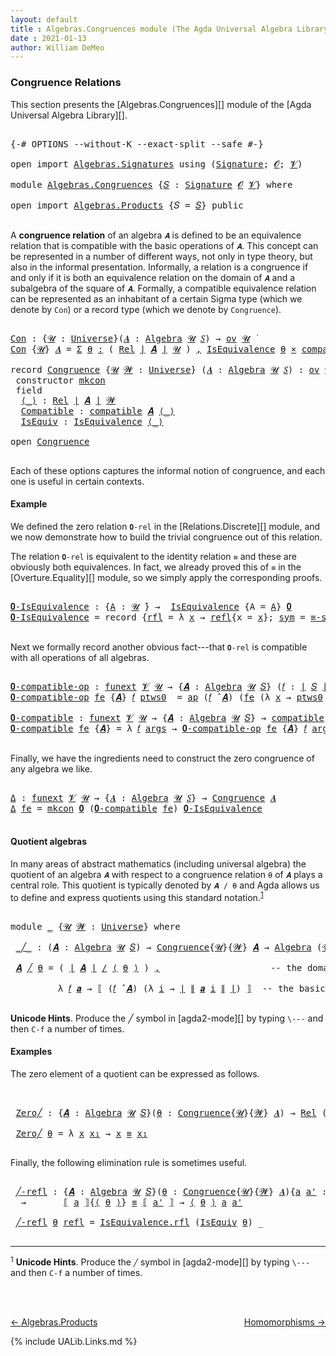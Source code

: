 ```yaml
---
layout: default
title : Algebras.Congruences module (The Agda Universal Algebra Library)
date : 2021-01-13
author: William DeMeo
---
```


### <a id="congruence-relations">Congruence Relations</a>

This section presents the [Algebras.Congruences][] module of the [Agda Universal Algebra Library][].

<pre class="Agda">

<a id="314" class="Symbol">{-#</a> <a id="318" class="Keyword">OPTIONS</a> <a id="326" class="Pragma">--without-K</a> <a id="338" class="Pragma">--exact-split</a> <a id="352" class="Pragma">--safe</a> <a id="359" class="Symbol">#-}</a>

<a id="364" class="Keyword">open</a> <a id="369" class="Keyword">import</a> <a id="376" href="Algebras.Signatures.html" class="Module">Algebras.Signatures</a> <a id="396" class="Keyword">using</a> <a id="402" class="Symbol">(</a><a id="403" href="Algebras.Signatures.html#1239" class="Function">Signature</a><a id="412" class="Symbol">;</a> <a id="414" href="Overture.Preliminaries.html#6863" class="Generalizable">𝓞</a><a id="415" class="Symbol">;</a> <a id="417" href="Universes.html#262" class="Generalizable">𝓥</a><a id="418" class="Symbol">)</a>

<a id="421" class="Keyword">module</a> <a id="428" href="Algebras.Congruences.html" class="Module">Algebras.Congruences</a> <a id="449" class="Symbol">{</a><a id="450" href="Algebras.Congruences.html#450" class="Bound">𝑆</a> <a id="452" class="Symbol">:</a> <a id="454" href="Algebras.Signatures.html#1239" class="Function">Signature</a> <a id="464" href="Overture.Preliminaries.html#6863" class="Generalizable">𝓞</a> <a id="466" href="Universes.html#262" class="Generalizable">𝓥</a><a id="467" class="Symbol">}</a> <a id="469" class="Keyword">where</a>

<a id="476" class="Keyword">open</a> <a id="481" class="Keyword">import</a> <a id="488" href="Algebras.Products.html" class="Module">Algebras.Products</a> <a id="506" class="Symbol">{</a><a id="507" class="Argument">𝑆</a> <a id="509" class="Symbol">=</a> <a id="511" href="Algebras.Congruences.html#450" class="Bound">𝑆</a><a id="512" class="Symbol">}</a> <a id="514" class="Keyword">public</a>

</pre>

A **congruence relation** of an algebra `𝑨` is defined to be an equivalence relation that is compatible with the basic operations of `𝑨`.  This concept can be represented in a number of different ways, not only in type theory, but also in the informal presentation.  Informally, a relation is a congruence if and only if it is both an equivalence relation on the domain of `𝑨` and a subalgebra of the square of `𝑨`.  Formally, a compatible equivalence relation can be represented as an inhabitant of a certain Sigma type (which we denote by `Con`) or a record type (which we denote by `Congruence`).

<pre class="Agda">

<a id="Con"></a><a id="1149" href="Algebras.Congruences.html#1149" class="Function">Con</a> <a id="1153" class="Symbol">:</a> <a id="1155" class="Symbol">{</a><a id="1156" href="Algebras.Congruences.html#1156" class="Bound">𝓤</a> <a id="1158" class="Symbol">:</a> <a id="1160" href="Agda.Primitive.html#423" class="Function">Universe</a><a id="1168" class="Symbol">}(</a><a id="1170" href="Algebras.Congruences.html#1170" class="Bound">𝑨</a> <a id="1172" class="Symbol">:</a> <a id="1174" href="Algebras.Algebras.html#674" class="Function">Algebra</a> <a id="1182" href="Algebras.Congruences.html#1156" class="Bound">𝓤</a> <a id="1184" href="Algebras.Congruences.html#450" class="Bound">𝑆</a><a id="1185" class="Symbol">)</a> <a id="1187" class="Symbol">→</a> <a id="1189" href="Algebras.Products.html#2276" class="Function">ov</a> <a id="1192" href="Algebras.Congruences.html#1156" class="Bound">𝓤</a> <a id="1194" href="Universes.html#403" class="Function Operator">̇</a>
<a id="1196" href="Algebras.Congruences.html#1149" class="Function">Con</a> <a id="1200" class="Symbol">{</a><a id="1201" href="Algebras.Congruences.html#1201" class="Bound">𝓤</a><a id="1202" class="Symbol">}</a> <a id="1204" href="Algebras.Congruences.html#1204" class="Bound">𝑨</a> <a id="1206" class="Symbol">=</a> <a id="1208" href="MGS-MLTT.html#3074" class="Function">Σ</a> <a id="1210" href="Algebras.Congruences.html#1210" class="Bound">θ</a> <a id="1212" href="MGS-MLTT.html#3074" class="Function">꞉</a> <a id="1214" class="Symbol">(</a> <a id="1216" href="Relations.Discrete.html#7168" class="Function">Rel</a> <a id="1220" href="Overture.Preliminaries.html#12413" class="Function Operator">∣</a> <a id="1222" href="Algebras.Congruences.html#1204" class="Bound">𝑨</a> <a id="1224" href="Overture.Preliminaries.html#12413" class="Function Operator">∣</a> <a id="1226" href="Algebras.Congruences.html#1201" class="Bound">𝓤</a> <a id="1228" class="Symbol">)</a> <a id="1230" href="MGS-MLTT.html#3074" class="Function">,</a> <a id="1232" href="Relations.Quotients.html#2497" class="Record">IsEquivalence</a> <a id="1246" href="Algebras.Congruences.html#1210" class="Bound">θ</a> <a id="1248" href="MGS-MLTT.html#3515" class="Function Operator">×</a> <a id="1250" href="Algebras.Algebras.html#5770" class="Function">compatible</a> <a id="1261" href="Algebras.Congruences.html#1204" class="Bound">𝑨</a> <a id="1263" href="Algebras.Congruences.html#1210" class="Bound">θ</a>

<a id="1266" class="Keyword">record</a> <a id="Congruence"></a><a id="1273" href="Algebras.Congruences.html#1273" class="Record">Congruence</a> <a id="1284" class="Symbol">{</a><a id="1285" href="Algebras.Congruences.html#1285" class="Bound">𝓤</a> <a id="1287" href="Algebras.Congruences.html#1287" class="Bound">𝓦</a> <a id="1289" class="Symbol">:</a> <a id="1291" href="Agda.Primitive.html#423" class="Function">Universe</a><a id="1299" class="Symbol">}</a> <a id="1301" class="Symbol">(</a><a id="1302" href="Algebras.Congruences.html#1302" class="Bound">𝑨</a> <a id="1304" class="Symbol">:</a> <a id="1306" href="Algebras.Algebras.html#674" class="Function">Algebra</a> <a id="1314" href="Algebras.Congruences.html#1285" class="Bound">𝓤</a> <a id="1316" href="Algebras.Congruences.html#450" class="Bound">𝑆</a><a id="1317" class="Symbol">)</a> <a id="1319" class="Symbol">:</a> <a id="1321" href="Algebras.Products.html#2276" class="Function">ov</a> <a id="1324" href="Algebras.Congruences.html#1287" class="Bound">𝓦</a> <a id="1326" href="Agda.Primitive.html#636" class="Function Operator">⊔</a> <a id="1328" href="Algebras.Congruences.html#1285" class="Bound">𝓤</a> <a id="1330" href="Universes.html#403" class="Function Operator">̇</a>  <a id="1333" class="Keyword">where</a>
 <a id="1340" class="Keyword">constructor</a> <a id="mkcon"></a><a id="1352" href="Algebras.Congruences.html#1352" class="InductiveConstructor">mkcon</a>
 <a id="1359" class="Keyword">field</a>
  <a id="Congruence.⟨_⟩"></a><a id="1367" href="Algebras.Congruences.html#1367" class="Field Operator">⟨_⟩</a> <a id="1371" class="Symbol">:</a> <a id="1373" href="Relations.Discrete.html#7168" class="Function">Rel</a> <a id="1377" href="Overture.Preliminaries.html#12413" class="Function Operator">∣</a> <a id="1379" href="Algebras.Congruences.html#1302" class="Bound">𝑨</a> <a id="1381" href="Overture.Preliminaries.html#12413" class="Function Operator">∣</a> <a id="1383" href="Algebras.Congruences.html#1287" class="Bound">𝓦</a>
  <a id="Congruence.Compatible"></a><a id="1387" href="Algebras.Congruences.html#1387" class="Field">Compatible</a> <a id="1398" class="Symbol">:</a> <a id="1400" href="Algebras.Algebras.html#5770" class="Function">compatible</a> <a id="1411" href="Algebras.Congruences.html#1302" class="Bound">𝑨</a> <a id="1413" href="Algebras.Congruences.html#1367" class="Field Operator">⟨_⟩</a>
  <a id="Congruence.IsEquiv"></a><a id="1419" href="Algebras.Congruences.html#1419" class="Field">IsEquiv</a> <a id="1427" class="Symbol">:</a> <a id="1429" href="Relations.Quotients.html#2497" class="Record">IsEquivalence</a> <a id="1443" href="Algebras.Congruences.html#1367" class="Field Operator">⟨_⟩</a>

<a id="1448" class="Keyword">open</a> <a id="1453" href="Algebras.Congruences.html#1273" class="Module">Congruence</a>

</pre>

Each of these options captures the informal notion of congruence, and each one is useful in certain contexts.



#### <a id="example">Example</a>

We defined the zero relation `𝟎-rel` in the [Relations.Discrete][] module, and we now demonstrate how to build the trivial congruence out of this relation.

The relation `𝟎-rel` is equivalent to the identity relation `≡` and these are obviously both equivalences. In fact, we already proved this of `≡` in the [Overture.Equality][] module, so we simply apply the corresponding proofs.

<pre class="Agda">

<a id="𝟎-IsEquivalence"></a><a id="2024" href="Algebras.Congruences.html#2024" class="Function">𝟎-IsEquivalence</a> <a id="2040" class="Symbol">:</a> <a id="2042" class="Symbol">{</a><a id="2043" href="Algebras.Congruences.html#2043" class="Bound">A</a> <a id="2045" class="Symbol">:</a> <a id="2047" href="Universes.html#260" class="Generalizable">𝓤</a> <a id="2049" href="Universes.html#403" class="Function Operator">̇</a><a id="2050" class="Symbol">}</a> <a id="2052" class="Symbol">→</a>  <a id="2055" href="Relations.Quotients.html#2497" class="Record">IsEquivalence</a> <a id="2069" class="Symbol">{</a><a id="2070" class="Argument">A</a> <a id="2072" class="Symbol">=</a> <a id="2074" href="Algebras.Congruences.html#2043" class="Bound">A</a><a id="2075" class="Symbol">}</a> <a id="2077" href="Relations.Discrete.html#8259" class="Function">𝟎</a>
<a id="2079" href="Algebras.Congruences.html#2024" class="Function">𝟎-IsEquivalence</a> <a id="2095" class="Symbol">=</a> <a id="2097" class="Keyword">record</a> <a id="2104" class="Symbol">{</a><a id="2105" href="Relations.Quotients.html#2554" class="Field">rfl</a> <a id="2109" class="Symbol">=</a> <a id="2111" class="Symbol">λ</a> <a id="2113" href="Algebras.Congruences.html#2113" class="Bound">x</a> <a id="2115" class="Symbol">→</a> <a id="2117" href="Identity-Type.html#162" class="InductiveConstructor">refl</a><a id="2121" class="Symbol">{</a><a id="2122" class="Argument">x</a> <a id="2124" class="Symbol">=</a> <a id="2126" href="Algebras.Congruences.html#2113" class="Bound">x</a><a id="2127" class="Symbol">};</a> <a id="2130" href="Relations.Quotients.html#2579" class="Field">sym</a> <a id="2134" class="Symbol">=</a> <a id="2136" href="Overture.Equality.html#3084" class="Function">≡-symmetric</a><a id="2147" class="Symbol">;</a> <a id="2149" href="Relations.Quotients.html#2604" class="Field">trans</a> <a id="2155" class="Symbol">=</a> <a id="2157" href="Overture.Equality.html#3210" class="Function">≡-transitive</a><a id="2169" class="Symbol">}</a>

</pre>

Next we formally record another obvious fact---that `𝟎-rel` is compatible with all operations of all algebras.

<pre class="Agda">

<a id="𝟎-compatible-op"></a><a id="2310" href="Algebras.Congruences.html#2310" class="Function">𝟎-compatible-op</a> <a id="2326" class="Symbol">:</a> <a id="2328" href="MGS-FunExt-from-Univalence.html#393" class="Function">funext</a> <a id="2335" href="Algebras.Congruences.html#466" class="Bound">𝓥</a> <a id="2337" href="Universes.html#260" class="Generalizable">𝓤</a> <a id="2339" class="Symbol">→</a> <a id="2341" class="Symbol">{</a><a id="2342" href="Algebras.Congruences.html#2342" class="Bound">𝑨</a> <a id="2344" class="Symbol">:</a> <a id="2346" href="Algebras.Algebras.html#674" class="Function">Algebra</a> <a id="2354" href="Universes.html#260" class="Generalizable">𝓤</a> <a id="2356" href="Algebras.Congruences.html#450" class="Bound">𝑆</a><a id="2357" class="Symbol">}</a> <a id="2359" class="Symbol">(</a><a id="2360" href="Algebras.Congruences.html#2360" class="Bound">𝑓</a> <a id="2362" class="Symbol">:</a> <a id="2364" href="Overture.Preliminaries.html#12413" class="Function Operator">∣</a> <a id="2366" href="Algebras.Congruences.html#450" class="Bound">𝑆</a> <a id="2368" href="Overture.Preliminaries.html#12413" class="Function Operator">∣</a><a id="2369" class="Symbol">)</a> <a id="2371" class="Symbol">→</a> <a id="2373" href="Relations.Discrete.html#10239" class="Function">compatible-fun</a> <a id="2388" class="Symbol">(</a><a id="2389" href="Algebras.Congruences.html#2360" class="Bound">𝑓</a> <a id="2391" href="Algebras.Algebras.html#2989" class="Function Operator">̂</a> <a id="2393" href="Algebras.Congruences.html#2342" class="Bound">𝑨</a><a id="2394" class="Symbol">)</a> <a id="2396" href="Relations.Discrete.html#8259" class="Function">𝟎</a>
<a id="2398" href="Algebras.Congruences.html#2310" class="Function">𝟎-compatible-op</a> <a id="2414" href="Algebras.Congruences.html#2414" class="Bound">fe</a> <a id="2417" class="Symbol">{</a><a id="2418" href="Algebras.Congruences.html#2418" class="Bound">𝑨</a><a id="2419" class="Symbol">}</a> <a id="2421" href="Algebras.Congruences.html#2421" class="Bound">𝑓</a> <a id="2423" href="Algebras.Congruences.html#2423" class="Bound">ptws0</a>  <a id="2430" class="Symbol">=</a> <a id="2432" href="MGS-MLTT.html#6613" class="Function">ap</a> <a id="2435" class="Symbol">(</a><a id="2436" href="Algebras.Congruences.html#2421" class="Bound">𝑓</a> <a id="2438" href="Algebras.Algebras.html#2989" class="Function Operator">̂</a> <a id="2440" href="Algebras.Congruences.html#2418" class="Bound">𝑨</a><a id="2441" class="Symbol">)</a> <a id="2443" class="Symbol">(</a><a id="2444" href="Algebras.Congruences.html#2414" class="Bound">fe</a> <a id="2447" class="Symbol">(λ</a> <a id="2450" href="Algebras.Congruences.html#2450" class="Bound">x</a> <a id="2452" class="Symbol">→</a> <a id="2454" href="Algebras.Congruences.html#2423" class="Bound">ptws0</a> <a id="2460" href="Algebras.Congruences.html#2450" class="Bound">x</a><a id="2461" class="Symbol">))</a>

<a id="𝟎-compatible"></a><a id="2465" href="Algebras.Congruences.html#2465" class="Function">𝟎-compatible</a> <a id="2478" class="Symbol">:</a> <a id="2480" href="MGS-FunExt-from-Univalence.html#393" class="Function">funext</a> <a id="2487" href="Algebras.Congruences.html#466" class="Bound">𝓥</a> <a id="2489" href="Universes.html#260" class="Generalizable">𝓤</a> <a id="2491" class="Symbol">→</a> <a id="2493" class="Symbol">{</a><a id="2494" href="Algebras.Congruences.html#2494" class="Bound">𝑨</a> <a id="2496" class="Symbol">:</a> <a id="2498" href="Algebras.Algebras.html#674" class="Function">Algebra</a> <a id="2506" href="Universes.html#260" class="Generalizable">𝓤</a> <a id="2508" href="Algebras.Congruences.html#450" class="Bound">𝑆</a><a id="2509" class="Symbol">}</a> <a id="2511" class="Symbol">→</a> <a id="2513" href="Algebras.Algebras.html#5770" class="Function">compatible</a> <a id="2524" href="Algebras.Congruences.html#2494" class="Bound">𝑨</a> <a id="2526" href="Relations.Discrete.html#8259" class="Function">𝟎</a>
<a id="2528" href="Algebras.Congruences.html#2465" class="Function">𝟎-compatible</a> <a id="2541" href="Algebras.Congruences.html#2541" class="Bound">fe</a> <a id="2544" class="Symbol">{</a><a id="2545" href="Algebras.Congruences.html#2545" class="Bound">𝑨</a><a id="2546" class="Symbol">}</a> <a id="2548" class="Symbol">=</a> <a id="2550" class="Symbol">λ</a> <a id="2552" href="Algebras.Congruences.html#2552" class="Bound">𝑓</a> <a id="2554" href="Algebras.Congruences.html#2554" class="Bound">args</a> <a id="2559" class="Symbol">→</a> <a id="2561" href="Algebras.Congruences.html#2310" class="Function">𝟎-compatible-op</a> <a id="2577" href="Algebras.Congruences.html#2541" class="Bound">fe</a> <a id="2580" class="Symbol">{</a><a id="2581" href="Algebras.Congruences.html#2545" class="Bound">𝑨</a><a id="2582" class="Symbol">}</a> <a id="2584" href="Algebras.Congruences.html#2552" class="Bound">𝑓</a> <a id="2586" href="Algebras.Congruences.html#2554" class="Bound">args</a>

</pre>

Finally, we have the ingredients need to construct the zero congruence of any algebra we like.

<pre class="Agda">

<a id="Δ"></a><a id="2714" href="Algebras.Congruences.html#2714" class="Function">Δ</a> <a id="2716" class="Symbol">:</a> <a id="2718" href="MGS-FunExt-from-Univalence.html#393" class="Function">funext</a> <a id="2725" href="Algebras.Congruences.html#466" class="Bound">𝓥</a> <a id="2727" href="Universes.html#260" class="Generalizable">𝓤</a> <a id="2729" class="Symbol">→</a> <a id="2731" class="Symbol">{</a><a id="2732" href="Algebras.Congruences.html#2732" class="Bound">𝑨</a> <a id="2734" class="Symbol">:</a> <a id="2736" href="Algebras.Algebras.html#674" class="Function">Algebra</a> <a id="2744" href="Universes.html#260" class="Generalizable">𝓤</a> <a id="2746" href="Algebras.Congruences.html#450" class="Bound">𝑆</a><a id="2747" class="Symbol">}</a> <a id="2749" class="Symbol">→</a> <a id="2751" href="Algebras.Congruences.html#1273" class="Record">Congruence</a> <a id="2762" href="Algebras.Congruences.html#2732" class="Bound">𝑨</a>
<a id="2764" href="Algebras.Congruences.html#2714" class="Function">Δ</a> <a id="2766" href="Algebras.Congruences.html#2766" class="Bound">fe</a> <a id="2769" class="Symbol">=</a> <a id="2771" href="Algebras.Congruences.html#1352" class="InductiveConstructor">mkcon</a> <a id="2777" href="Relations.Discrete.html#8259" class="Function">𝟎</a> <a id="2779" class="Symbol">(</a><a id="2780" href="Algebras.Congruences.html#2465" class="Function">𝟎-compatible</a> <a id="2793" href="Algebras.Congruences.html#2766" class="Bound">fe</a><a id="2795" class="Symbol">)</a> <a id="2797" href="Algebras.Congruences.html#2024" class="Function">𝟎-IsEquivalence</a>

</pre>




#### <a id="quotient-algebras">Quotient algebras</a>

In many areas of abstract mathematics (including universal algebra) the quotient of an algebra `𝑨` with respect to a congruence relation `θ` of `𝑨` plays a central role. This quotient is typically denoted by `𝑨 / θ` and Agda allows us to define and express quotients using this standard notation.<sup>[1](Algebras.Congruences.html#fn1)</sup>

<pre class="Agda">

<a id="3240" class="Keyword">module</a> <a id="3247" href="Algebras.Congruences.html#3247" class="Module">_</a> <a id="3249" class="Symbol">{</a><a id="3250" href="Algebras.Congruences.html#3250" class="Bound">𝓤</a> <a id="3252" href="Algebras.Congruences.html#3252" class="Bound">𝓦</a> <a id="3254" class="Symbol">:</a> <a id="3256" href="Agda.Primitive.html#423" class="Function">Universe</a><a id="3264" class="Symbol">}</a> <a id="3266" class="Keyword">where</a>

 <a id="3274" href="Algebras.Congruences.html#3274" class="Function Operator">_╱_</a> <a id="3278" class="Symbol">:</a> <a id="3280" class="Symbol">(</a><a id="3281" href="Algebras.Congruences.html#3281" class="Bound">𝑨</a> <a id="3283" class="Symbol">:</a> <a id="3285" href="Algebras.Algebras.html#674" class="Function">Algebra</a> <a id="3293" href="Algebras.Congruences.html#3250" class="Bound">𝓤</a> <a id="3295" href="Algebras.Congruences.html#450" class="Bound">𝑆</a><a id="3296" class="Symbol">)</a> <a id="3298" class="Symbol">→</a> <a id="3300" href="Algebras.Congruences.html#1273" class="Record">Congruence</a><a id="3310" class="Symbol">{</a><a id="3311" href="Algebras.Congruences.html#3250" class="Bound">𝓤</a><a id="3312" class="Symbol">}{</a><a id="3314" href="Algebras.Congruences.html#3252" class="Bound">𝓦</a><a id="3315" class="Symbol">}</a> <a id="3317" href="Algebras.Congruences.html#3281" class="Bound">𝑨</a> <a id="3319" class="Symbol">→</a> <a id="3321" href="Algebras.Algebras.html#674" class="Function">Algebra</a> <a id="3329" class="Symbol">(</a><a id="3330" href="Algebras.Congruences.html#3250" class="Bound">𝓤</a> <a id="3332" href="Agda.Primitive.html#636" class="Function Operator">⊔</a> <a id="3334" href="Algebras.Congruences.html#3252" class="Bound">𝓦</a> <a id="3336" href="Agda.Primitive.html#606" class="Function Operator">⁺</a><a id="3337" class="Symbol">)</a> <a id="3339" href="Algebras.Congruences.html#450" class="Bound">𝑆</a>

 <a id="3343" href="Algebras.Congruences.html#3343" class="Bound">𝑨</a> <a id="3345" href="Algebras.Congruences.html#3274" class="Function Operator">╱</a> <a id="3347" href="Algebras.Congruences.html#3347" class="Bound">θ</a> <a id="3349" class="Symbol">=</a> <a id="3351" class="Symbol">(</a> <a id="3353" href="Overture.Preliminaries.html#12413" class="Function Operator">∣</a> <a id="3355" href="Algebras.Congruences.html#3343" class="Bound">𝑨</a> <a id="3357" href="Overture.Preliminaries.html#12413" class="Function Operator">∣</a> <a id="3359" href="Relations.Quotients.html#4230" class="Function Operator">/</a> <a id="3361" href="Algebras.Congruences.html#1367" class="Field Operator">⟨</a> <a id="3363" href="Algebras.Congruences.html#3347" class="Bound">θ</a> <a id="3365" href="Algebras.Congruences.html#1367" class="Field Operator">⟩</a> <a id="3367" class="Symbol">)</a> <a id="3369" href="Overture.Preliminaries.html#11717" class="InductiveConstructor Operator">,</a>                     <a id="3391" class="Comment">-- the domain of the quotient algebra</a>

         <a id="3439" class="Symbol">λ</a> <a id="3441" href="Algebras.Congruences.html#3441" class="Bound">𝑓</a> <a id="3443" href="Algebras.Congruences.html#3443" class="Bound">𝒂</a> <a id="3445" class="Symbol">→</a> <a id="3447" href="Relations.Quotients.html#4477" class="Function Operator">⟦</a> <a id="3449" class="Symbol">(</a><a id="3450" href="Algebras.Congruences.html#3441" class="Bound">𝑓</a> <a id="3452" href="Algebras.Algebras.html#2989" class="Function Operator">̂</a> <a id="3454" href="Algebras.Congruences.html#3343" class="Bound">𝑨</a><a id="3455" class="Symbol">)</a> <a id="3457" class="Symbol">(λ</a> <a id="3460" href="Algebras.Congruences.html#3460" class="Bound">i</a> <a id="3462" class="Symbol">→</a> <a id="3464" href="Overture.Preliminaries.html#12413" class="Function Operator">∣</a> <a id="3466" href="Overture.Preliminaries.html#12465" class="Function Operator">∥</a> <a id="3468" href="Algebras.Congruences.html#3443" class="Bound">𝒂</a> <a id="3470" href="Algebras.Congruences.html#3460" class="Bound">i</a> <a id="3472" href="Overture.Preliminaries.html#12465" class="Function Operator">∥</a> <a id="3474" href="Overture.Preliminaries.html#12413" class="Function Operator">∣</a><a id="3475" class="Symbol">)</a> <a id="3477" href="Relations.Quotients.html#4477" class="Function Operator">⟧</a>  <a id="3480" class="Comment">-- the basic operations of the quotient algebra</a>

</pre>

**Unicode Hints**. Produce the ╱ symbol in [agda2-mode][] by typing `\---` and then `C-f` a number of times.

#### <a id="examples">Examples</a>

The zero element of a quotient can be expressed as follows.

<pre class="Agda">


 <a id="3764" href="Algebras.Congruences.html#3764" class="Function">Zero╱</a> <a id="3770" class="Symbol">:</a> <a id="3772" class="Symbol">{</a><a id="3773" href="Algebras.Congruences.html#3773" class="Bound">𝑨</a> <a id="3775" class="Symbol">:</a> <a id="3777" href="Algebras.Algebras.html#674" class="Function">Algebra</a> <a id="3785" href="Algebras.Congruences.html#3250" class="Bound">𝓤</a> <a id="3787" href="Algebras.Congruences.html#450" class="Bound">𝑆</a><a id="3788" class="Symbol">}(</a><a id="3790" href="Algebras.Congruences.html#3790" class="Bound">θ</a> <a id="3792" class="Symbol">:</a> <a id="3794" href="Algebras.Congruences.html#1273" class="Record">Congruence</a><a id="3804" class="Symbol">{</a><a id="3805" href="Algebras.Congruences.html#3250" class="Bound">𝓤</a><a id="3806" class="Symbol">}{</a><a id="3808" href="Algebras.Congruences.html#3252" class="Bound">𝓦</a><a id="3809" class="Symbol">}</a> <a id="3811" href="Algebras.Congruences.html#3773" class="Bound">𝑨</a><a id="3812" class="Symbol">)</a> <a id="3814" class="Symbol">→</a> <a id="3816" href="Relations.Discrete.html#7168" class="Function">Rel</a> <a id="3820" class="Symbol">(</a><a id="3821" href="Overture.Preliminaries.html#12413" class="Function Operator">∣</a> <a id="3823" href="Algebras.Congruences.html#3773" class="Bound">𝑨</a> <a id="3825" href="Overture.Preliminaries.html#12413" class="Function Operator">∣</a> <a id="3827" href="Relations.Quotients.html#4230" class="Function Operator">/</a> <a id="3829" href="Algebras.Congruences.html#1367" class="Field Operator">⟨</a> <a id="3831" href="Algebras.Congruences.html#3790" class="Bound">θ</a> <a id="3833" href="Algebras.Congruences.html#1367" class="Field Operator">⟩</a><a id="3834" class="Symbol">)(</a><a id="3836" href="Algebras.Congruences.html#3250" class="Bound">𝓤</a> <a id="3838" href="Agda.Primitive.html#636" class="Function Operator">⊔</a> <a id="3840" href="Algebras.Congruences.html#3252" class="Bound">𝓦</a> <a id="3842" href="Agda.Primitive.html#606" class="Function Operator">⁺</a><a id="3843" class="Symbol">)</a>

 <a id="3847" href="Algebras.Congruences.html#3764" class="Function">Zero╱</a> <a id="3853" href="Algebras.Congruences.html#3853" class="Bound">θ</a> <a id="3855" class="Symbol">=</a> <a id="3857" class="Symbol">λ</a> <a id="3859" href="Algebras.Congruences.html#3859" class="Bound">x</a> <a id="3861" href="Algebras.Congruences.html#3861" class="Bound">x₁</a> <a id="3864" class="Symbol">→</a> <a id="3866" href="Algebras.Congruences.html#3859" class="Bound">x</a> <a id="3868" href="Overture.Equality.html#2564" class="Datatype Operator">≡</a> <a id="3870" href="Algebras.Congruences.html#3861" class="Bound">x₁</a>

</pre>

Finally, the following elimination rule is sometimes useful.

<pre class="Agda">

 <a id="3963" href="Algebras.Congruences.html#3963" class="Function">╱-refl</a> <a id="3970" class="Symbol">:</a> <a id="3972" class="Symbol">{</a><a id="3973" href="Algebras.Congruences.html#3973" class="Bound">𝑨</a> <a id="3975" class="Symbol">:</a> <a id="3977" href="Algebras.Algebras.html#674" class="Function">Algebra</a> <a id="3985" href="Algebras.Congruences.html#3250" class="Bound">𝓤</a> <a id="3987" href="Algebras.Congruences.html#450" class="Bound">𝑆</a><a id="3988" class="Symbol">}(</a><a id="3990" href="Algebras.Congruences.html#3990" class="Bound">θ</a> <a id="3992" class="Symbol">:</a> <a id="3994" href="Algebras.Congruences.html#1273" class="Record">Congruence</a><a id="4004" class="Symbol">{</a><a id="4005" href="Algebras.Congruences.html#3250" class="Bound">𝓤</a><a id="4006" class="Symbol">}{</a><a id="4008" href="Algebras.Congruences.html#3252" class="Bound">𝓦</a><a id="4009" class="Symbol">}</a> <a id="4011" href="Algebras.Congruences.html#3973" class="Bound">𝑨</a><a id="4012" class="Symbol">){</a><a id="4014" href="Algebras.Congruences.html#4014" class="Bound">a</a> <a id="4016" href="Algebras.Congruences.html#4016" class="Bound">a&#39;</a> <a id="4019" class="Symbol">:</a> <a id="4021" href="Overture.Preliminaries.html#12413" class="Function Operator">∣</a> <a id="4023" href="Algebras.Congruences.html#3973" class="Bound">𝑨</a> <a id="4025" href="Overture.Preliminaries.html#12413" class="Function Operator">∣</a><a id="4026" class="Symbol">}</a>
  <a id="4030" class="Symbol">→</a>       <a id="4038" href="Relations.Quotients.html#4477" class="Function Operator">⟦</a> <a id="4040" href="Algebras.Congruences.html#4014" class="Bound">a</a> <a id="4042" href="Relations.Quotients.html#4477" class="Function Operator">⟧</a><a id="4043" class="Symbol">{</a><a id="4044" href="Algebras.Congruences.html#1367" class="Field Operator">⟨</a> <a id="4046" href="Algebras.Congruences.html#3990" class="Bound">θ</a> <a id="4048" href="Algebras.Congruences.html#1367" class="Field Operator">⟩</a><a id="4049" class="Symbol">}</a> <a id="4051" href="Overture.Equality.html#2564" class="Datatype Operator">≡</a> <a id="4053" href="Relations.Quotients.html#4477" class="Function Operator">⟦</a> <a id="4055" href="Algebras.Congruences.html#4016" class="Bound">a&#39;</a> <a id="4058" href="Relations.Quotients.html#4477" class="Function Operator">⟧</a> <a id="4060" class="Symbol">→</a> <a id="4062" href="Algebras.Congruences.html#1367" class="Field Operator">⟨</a> <a id="4064" href="Algebras.Congruences.html#3990" class="Bound">θ</a> <a id="4066" href="Algebras.Congruences.html#1367" class="Field Operator">⟩</a> <a id="4068" href="Algebras.Congruences.html#4014" class="Bound">a</a> <a id="4070" href="Algebras.Congruences.html#4016" class="Bound">a&#39;</a>

 <a id="4075" href="Algebras.Congruences.html#3963" class="Function">╱-refl</a> <a id="4082" href="Algebras.Congruences.html#4082" class="Bound">θ</a> <a id="4084" href="Identity-Type.html#162" class="InductiveConstructor">refl</a> <a id="4089" class="Symbol">=</a> <a id="4091" href="Relations.Quotients.html#2554" class="Field">IsEquivalence.rfl</a> <a id="4109" class="Symbol">(</a><a id="4110" href="Algebras.Congruences.html#1419" class="Field">IsEquiv</a> <a id="4118" href="Algebras.Congruences.html#4082" class="Bound">θ</a><a id="4119" class="Symbol">)</a> <a id="4121" class="Symbol">_</a>

</pre>

--------------------------------------

<sup>1</sup><span class="footnote" id="fn1"> **Unicode Hints**. Produce the `╱` symbol in [agda2-mode][] by typing `\---` and then `C-f` a number of times.

<br>
<br>

[← Algebras.Products](Algebras.Products.html)
<span style="float:right;">[Homomorphisms →](Homomorphisms.html)</span>

{% include UALib.Links.md %}
